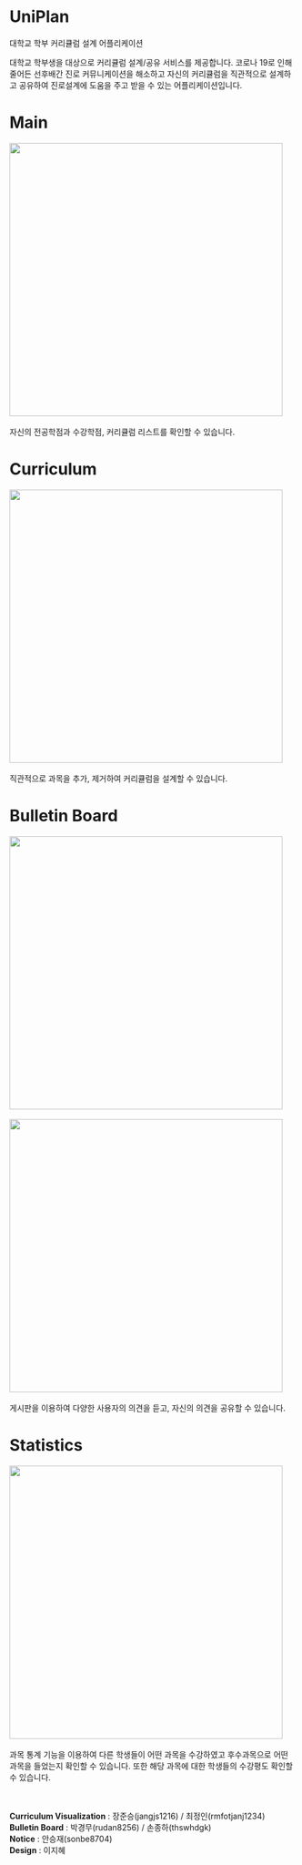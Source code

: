 

# UniPlan

대학교 학부 커리큘럼 설계 어플리케이션

대학교 학부생을 대상으로 커리큘럼 설계/공유 서비스를 제공합니다.
코로나 19로 인해 줄어든 선후배간 진로 커뮤니케이션을 해소하고 자신의 커리큘럼을 직관적으로 설계하고 공유하여
진로설계에 도움을 주고 받을 수 있는 어플리케이션입니다.

# Main
<img width=480 hegith=600 src='http://drive.google.com/uc?export=view&id=1CIVPSntsMarP0lLfKyl2beLfrCA-9xRW' /><br><br>
자신의 전공학점과 수강학점, 커리큘럼 리스트를 확인할 수 있습니다.

# Curriculum
<img width=480 hegith=600 src='http://drive.google.com/uc?export=view&id=19ScSqWcIDF8j4ngkfUUDm8wjWRxJhopR' /><br><br>
직관적으로 과목을 추가, 제거하여 커리큘럼을 설계할 수 있습니다.

# Bulletin Board
<img width=480 hegith=600 src='http://drive.google.com/uc?export=view&id=1s_rrRWZoDMI-DXQumrvazgcYqRQFtF0c' /><br><br>
<img width=480 hegith=600 src='http://drive.google.com/uc?export=view&id=11kGxycTUJ4jd04dlzV4cZlhwoLug1w8V' /><br><br>
게시판을 이용하여 다양한 사용자의 의견을 듣고, 자신의 의견을 공유할 수 있습니다.

# Statistics
<img width=480 hegith=600 src='http://drive.google.com/uc?export=view&id=1Q0R7Tr36LQxSryYbM9pseg-wLUz9cNyi' /><br><br>
과목 통계 기능을 이용하여 다른 학생들이 어떤 과목을 수강하였고 후수과목으로 어떤 과목을 들었는지 확인할 수 있습니다.
또한 해당 과목에 대한 학생들의 수강평도 확인할 수 있습니다.

<br><br>
**Curriculum Visualization** : 장준승(jangjs1216) / 최정인(rmfotjanj1234)<br>
**Bulletin Board** : 박경무(rudan8256) / 손종하(thswhdgk)<br>
**Notice** : 안승재(sonbe8704)<br>
**Design** : 이지혜<br>
